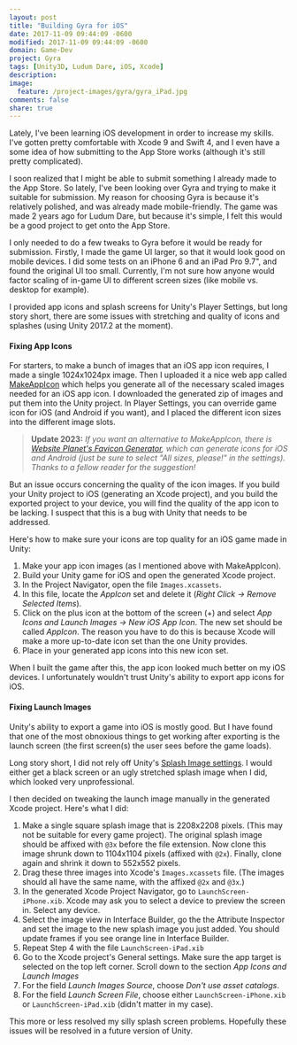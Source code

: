 ```yaml
---
layout: post
title: "Building Gyra for iOS"
date: 2017-11-09 09:44:09 -0600
modified: 2017-11-09 09:44:09 -0600
domain: Game-Dev
project: Gyra
tags: [Unity3D, Ludum Dare, iOS, Xcode]
description:
image:
  feature: /project-images/gyra/gyra_iPad.jpg
comments: false
share: true
---
```


Lately, I've been learning iOS development in order to increase my skills. I've gotten pretty comfortable with Xcode 9 and Swift 4, and I even have a some idea of how submitting to the App Store works (although it's still pretty complicated).

I soon realized that I might be able to submit something I already made to the App Store. So lately, I've been looking over Gyra and trying to make it suitable for submission. My reason for choosing Gyra is because it's relatively polished, and was already made mobile-friendly. The game was made 2 years ago for Ludum Dare, but because it's simple, I felt this would be a good project to get onto the App Store.

I only needed to do a few tweaks to Gyra before it would be ready for submission. Firstly, I made the game UI larger, so that it would look good on mobile devices. I did some tests on an iPhone 6 and an iPad Pro 9.7", and found the original UI too small. Currently, I'm not sure how anyone would factor scaling of in-game UI to different screen sizes (like mobile vs. desktop for example).

I provided app icons and splash screens for Unity's Player Settings, but long story short, there are some issues with stretching and quality of icons and splashes (using Unity 2017.2 at the moment).

<!--more-->

#### Fixing App Icons

For starters, to make a bunch of images that an iOS app icon requires, I made a single 1024x1024px image. Then I uploaded it a nice web app called [MakeAppIcon](https://makeappicon.com/) which helps you generate all of the necessary scaled images needed for an iOS app icon. I downloaded the generated zip of images and put them into the Unity project. In Player Settings, you can override game icon for iOS (and Android if you want), and I placed the different icon sizes into the different image slots.

> **Update 2023:** *If you want an alternative to MakeAppIcon, there is [Website Planet's Favicon Generator](https://www.websiteplanet.com/webtools/favicon-generator/), which can generate icons for iOS and Android (just be sure to select "All sizes, please!" in the settings). Thanks to a fellow reader for the suggestion!* 

But an issue occurs concerning the quality of the icon images. If you build your Unity project to iOS (generating an Xcode project), and you build the exported project to your device, you will find the quality of the app icon to be lacking. I suspect that this is a bug with Unity that needs to be addressed.

Here's how to make sure your icons are top quality for an iOS game made in Unity:

 1. Make your app icon images (as I mentioned above with MakeAppIcon).
 2. Build your Unity game for iOS and open the generated Xcode project.
 3. In the Project Navigator, open the file `Images.xcassets`.
 4. In this file, locate the *AppIcon* set and delete it (*Right Click -> Remove Selected Items*).
 5. Click on the plus icon at the bottom of the screen (+) and select *App Icons and Launch Images -> New iOS App Icon*. The new set should be called *AppIcon*. The reason you have to do this is because Xcode will make a more up-to-date icon set than the one Unity provides.
 6. Place in your generated app icons into this new icon set.

When I built the game after this, the app icon looked much better on my iOS devices. I unfortunately wouldn't trust Unity's ability to export app icons for iOS.

#### Fixing Launch Images

Unity's ability to export a game into iOS is mostly good. But I have found that one of the most obnoxious things to get working after exporting is the launch screen (the first screen(s) the user sees before the game loads).

Long story short, I did not rely off Unity's [Splash Image settings](https://docs.unity3d.com/Manual/class-PlayerSettingsiOS.html). I would either get a black screen or an ugly stretched splash image when I did, which looked very unprofessional.

I then decided on tweaking the launch image manually in the generated Xcode project. Here's what I did:

 1. Make a single square splash image that is 2208x2208 pixels. (This may not be suitable for every game project). The original splash image should be affixed with `@3x` before the file extension. Now clone this image shrunk down to 1104x1104 pixels (affixed with `@2x`). Finally, clone again and shrink it down to 552x552 pixels.
 2. Drag these three images into Xcode's `Images.xcassets` file. (The images should all have the same name, with the affixed `@2x` and `@3x`.)
 3. In the generated Xcode Project Navigator, go to `LaunchScreen-iPhone.xib`. Xcode may ask you to select a device to preview the screen in. Select any device.
 4. Select the image view in Interface Builder, go the the Attribute Inspector and set the image to the new splash image you just added. You should update frames if you see orange line in Interface Builder.
 5. Repeat Step 4 with the file `LaunchScreen-iPad.xib`
 6. Go to the Xcode project's General settings. Make sure the app target is selected on the top left corner. Scroll down to the section *App Icons and Launch Images*
 7. For the field *Launch Images Source*, choose *Don't use asset catalogs*.
 8. For the field *Launch Screen File*, choose either `LaunchScreen-iPhone.xib` or `LaunchScreen-iPad.xib` (didn't matter in my case).

 This more or less resolved my silly splash screen problems. Hopefully these issues will be resolved in a future version of Unity.

